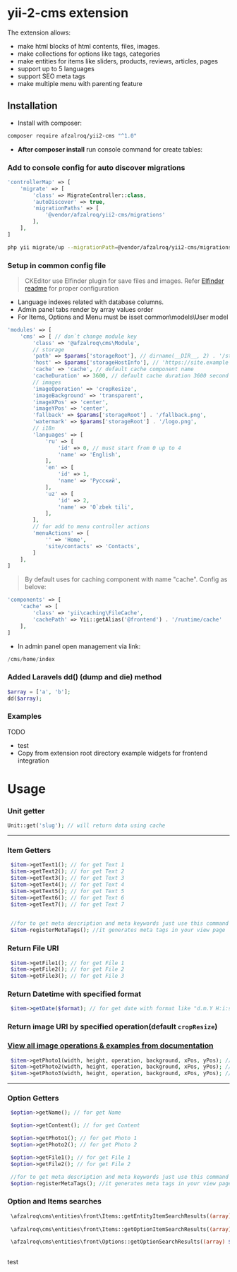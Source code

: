 # yii-2-cms extension

The extension allows:

- make html blocks of html contents, files, images.
- make collections for options like tags, categories
- make entities for items like sliders, products, reviews, articles, pages
- support up to 5 languages
- support SEO meta tags
- make multiple menu with parenting feature

## Installation

- Install with composer:

```bash
composer require afzalroq/yii2-cms "^1.0"
```

- **After composer install** run console command for create tables:

### Add to console config for auto discover migrations

```php
'controllerMap' => [
    'migrate' => [
        'class' => MigrateController::class,
        'autoDiscover' => true,
        'migrationPaths' => [
            '@vendor/afzalroq/yii2-cms/migrations'
        ],
    ],
]
```

```bash
php yii migrate/up --migrationPath=@vendor/afzalroq/yii2-cms/migrations
```

### Setup in common config file

> CKEditor use Elfinder plugin for save files and images. Refer [Elfinder readme](https://github.com/MihailDev/yii2-elfinder) for proper configuration

- Language indexes related with database columns.
- Admin panel tabs render by array values order
- For Items, Options and Menu must be isset common\models\User model

```php
'modules' => [
    'cms' => [ // don`t change module key
        'class' => '@afzalroq\cms\Module',
        // storage
        'path' => $params['storageRoot'], // dirname(__DIR__, 2) . '/storage'
        'host' => $params['storageHostInfo'], // 'https://site.example'    
        'cache' => 'cache', // default cache component name
        'cacheDuration' => 3600, // default cache duration 3600 second
        // images
        'imageOperation' => 'cropResize',
        'imageBackground' => 'transparent',
        'imageXPos' => 'center',
        'imageYPos' => 'center',
        'fallback' => $params['storageRoot'] . '/fallback.png',
        'watermark' => $params['storageRoot'] . '/logo.png',
        // i18n
        'languages' => [
            'ru' => [
                'id' => 0, // must start from 0 up to 4
                'name' => 'English',
            ],
            'en' => [
                'id' => 1,
                'name' => 'Русский',
            ],
            'uz' => [
                'id' => 2,
                'name' => 'O`zbek tili',
            ],
        ],
        // for add to menu controller actions
        'menuActions' => [
            '' => 'Home',
            'site/contacts' => 'Contacts',
        ]
    ],
]
```

> By default uses for caching component with name "cache". Config as belove:

```php
'components' => [
    'cache' => [
        'class' => 'yii\caching\FileCache',
        'cachePath' => Yii::getAlias('@frontend') . '/runtime/cache'
    ],
]
```

- In admin panel open management via link:

```php
/cms/home/index
```

### Added Laravels dd() (dump and die) method

```php
$array = ['a', 'b'];
dd($array);
```

### Examples

TODO
- test
- Copy from extension root directory example widgets for frontend integration

# Usage

### Unit getter

```php
Unit::get('slug'); // will return data using cache
```

---

### Item Getters

```php
 $item->getText1(); // for get Text 1
 $item->getText2(); // for get Text 2
 $item->getText3(); // for get Text 3
 $item->getText4(); // for get Text 4
 $item->getText5(); // for get Text 5
 $item->getText6(); // for get Text 6
 $item->getText7(); // for get Text 7
 

 //for to get meta description and meta keywords just use this command below:
 $item-registerMetaTags(); //it generates meta tags in your view page
```

### Return File URI

```php
 $item->getFile1(); // for get File 1
 $item->getFile2(); // for get File 2
 $item->getFile3(); // for get File 3 
```

### Return Datetime with specified format

```php
 $item->getDate($format); // for get date with format like "d.m.Y H:i:s"
 ```

### Return image URI by specified operation(default `cropResize`)

### [View all image operations & examples from documentation](https://github.com/Gregwar/Image#usage)

```php
 $item->getPhoto1(width, height, operation, background, xPos, yPos); // for get Photo 1
 $item->getPhoto2(width, height, operation, background, xPos, yPos); // for get Photo 2
 $item->getPhoto3(width, height, operation, background, xPos, yPos); // for get Photo 3
```

---

### Option Getters

```php
 $option->getName(); // for get Name

 $option->getContent(); // for get Content

 $option->getPhoto1(); // for get Photo 1
 $option->getPhoto2(); // for get Photo 2

 $option->getFile1(); // for get File 1
 $option->getFile2(); // for get File 2

 //for to get meta description and meta keywords just use this command below:
 $option-registerMetaTags(); //it generates meta tags in your view page
```

### Option and Items searches

```php
 \afzalroq\cms\entities\front\Items::getEntityItemSearchResults((array) $entitySlugs, $search); // get search results with entity and items
 
 \afzalroq\cms\entities\front\Items::getOptionItemSearchResults((array) $optionSlugs, $search); // get search results with option and items

 \afzalroq\cms\entities\front\Options::getOptionSearchResults((array) $optionSlugs, $search); // get search results with options
 
```
test
